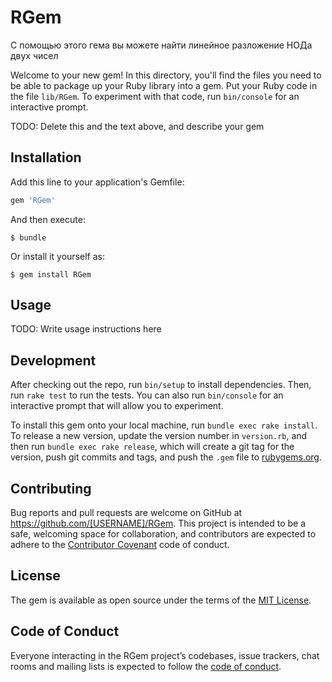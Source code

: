 # RGem
С помощью этого гема вы можете найти линейное разложение НОДа двух чисел

Welcome to your new gem! In this directory, you'll find the files you need to be able to package up your Ruby library into a gem. Put your Ruby code in the file `lib/RGem`. To experiment with that code, run `bin/console` for an interactive prompt.

TODO: Delete this and the text above, and describe your gem

## Installation

Add this line to your application's Gemfile:

```ruby
gem 'RGem'
```

And then execute:

    $ bundle

Or install it yourself as:

    $ gem install RGem

## Usage

TODO: Write usage instructions here

## Development

After checking out the repo, run `bin/setup` to install dependencies. Then, run `rake test` to run the tests. You can also run `bin/console` for an interactive prompt that will allow you to experiment.

To install this gem onto your local machine, run `bundle exec rake install`. To release a new version, update the version number in `version.rb`, and then run `bundle exec rake release`, which will create a git tag for the version, push git commits and tags, and push the `.gem` file to [rubygems.org](https://rubygems.org).

## Contributing

Bug reports and pull requests are welcome on GitHub at https://github.com/[USERNAME]/RGem. This project is intended to be a safe, welcoming space for collaboration, and contributors are expected to adhere to the [Contributor Covenant](http://contributor-covenant.org) code of conduct.

## License

The gem is available as open source under the terms of the [MIT License](http://opensource.org/licenses/MIT).

## Code of Conduct

Everyone interacting in the RGem project’s codebases, issue trackers, chat rooms and mailing lists is expected to follow the [code of conduct](https://github.com/[USERNAME]/RGem/blob/master/CODE_OF_CONDUCT.md).
